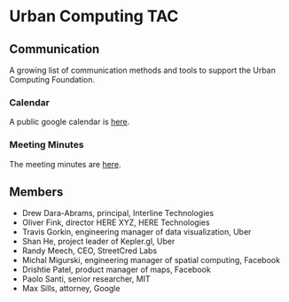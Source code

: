 # Urban Computing TAC

## Communication

A growing list of communication methods and tools to support the Urban Computing Foundation.

### Calendar

A public google calendar is [here](https://calendar.google.com/calendar/embed?src=u14oiv0c9rh7nv93jke7ehgr68%40group.calendar.google.com&ctz=America%2FChicago).

### Meeting Minutes

The meeting minutes are [here](https://docs.google.com/document/d/1ScXoO3urg-iOB26OSvz4VjMR2SNVLd-aA8yhgvvq8Bs/edit#).

## Members

* Drew Dara-Abrams, principal, Interline Technologies
* Oliver Fink, director HERE XYZ, HERE Technologies
* Travis Gorkin, engineering manager of data visualization, Uber
* Shan He, project leader of Kepler.gl, Uber
* Randy Meech, CEO, StreetCred Labs
* Michal Migurski, engineering manager of spatial computing, Facebook
* Drishtie Patel, product manager of maps, Facebook
* Paolo Santi, senior researcher, MIT
* Max Sills, attorney, Google
